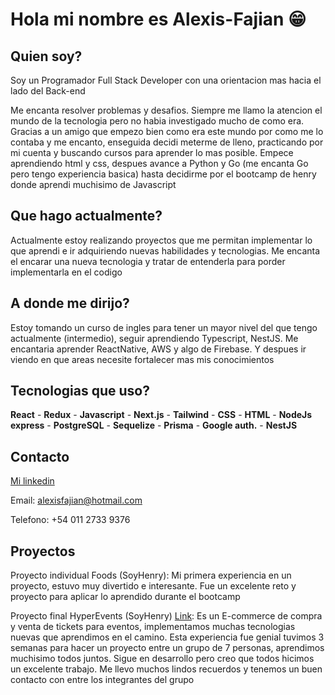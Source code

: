 # Hola mi nombre es Alexis-Fajian 😁

 ## Quien soy? 
   Soy un Programador Full Stack Developer con una orientacion mas hacia el lado del Back-end 
   
   Me encanta resolver problemas y desafios. Siempre me llamo la atencion el mundo de la tecnologia pero
   no habia investigado mucho de como era. Gracias a un amigo que empezo bien como era este mundo por
   como me lo contaba y me encanto, enseguida decidi meterme de lleno, practicando por mi cuenta y
   buscando cursos para aprender lo mas posible. Empece aprendiendo html y css, despues avance a Python y
   Go (me encanta Go pero tengo experiencia basica) hasta decidirme por el bootcamp de henry donde 
   aprendi muchisimo de Javascript

 ## Que hago actualmente?
   Actualmente estoy realizando proyectos que me permitan implementar lo que aprendi e ir adquiriendo
   nuevas habilidades y tecnologias. Me encanta el encarar una nueva tecnologia y tratar de entenderla para
   porder implementarla en el codigo

 ## A donde me dirijo?
   Estoy tomando un curso de ingles para tener un mayor nivel del que tengo actualmente (intermedio), seguir
   aprendiendo Typescript, NestJS. Me encantaria aprender ReactNative, AWS y algo de Firebase. Y despues
   ir viendo en que areas necesite fortalecer mas mis conocimientos

 ## Tecnologias que uso? 
   **React** - **Redux** - **Javascript** - **Next.js** - **Tailwind** - **CSS** - **HTML** - **NodeJs** 
   **express** - **PostgreSQL** - **Sequelize** - **Prisma** - **Google auth.** - **NestJS**

 ## Contacto
   [Mi linkedin](https://www.linkedin.com/in/alexis-fajian-7a7114276/)
   
   Email: alexisfajian@hotmail.com

   Telefono: +54 011 2733 9376

 ## Proyectos
   Proyecto individual Foods (SoyHenry): Mi primera experiencia en un proyecto, estuvo muy divertido e interesante.
   Fue un excelente reto y proyecto para aplicar lo aprendido durante el bootcamp

   Proyecto final HyperEvents (SoyHenry) [Link](https://hyperevent-fe.vercel.app/): Es un E-commerce de compra y venta
   de tickets para eventos, implementamos muchas tecnologias nuevas que aprendimos en el camino. 
   Esta experiencia fue genial tuvimos 3 semanas para hacer un proyecto entre
   un grupo de 7 personas, aprendimos muchisimo todos juntos. Sigue en desarrollo pero creo que todos hicimos un
   excelente trabajo. Me llevo muchos lindos recuerdos y tenemos un buen contacto con entre los integrantes del grupo
